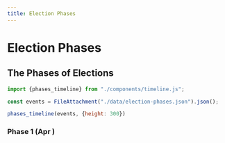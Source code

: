 ```yaml
---
title: Election Phases 
---
```


# Election Phases 

## The Phases of Elections

```js
import {phases_timeline} from "./components/timeline.js";
```

```js
const events = FileAttachment("./data/election-phases.json").json();
```

```js
phases_timeline(events, {height: 300})

```

### Phase 1 (Apr )
